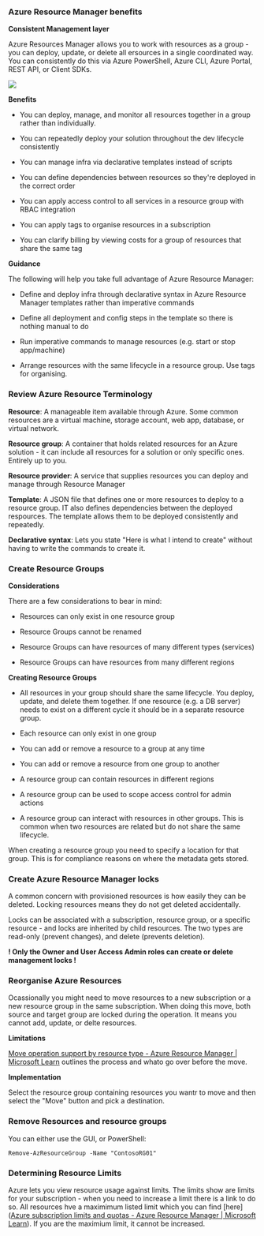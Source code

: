 ### Azure Resource Manager benefits

**Consistent Management layer**

Azure Resources Manager allows you to work with resources as a group - you can deploy, update, or delete all ersources in a single coordinated way. You can consistently do this via Azure PowerShell, Azure CLI, Azure Portal, REST API, or Client SDKs.

![](https://learn.microsoft.com/en-us/training/wwl-azure/use-azure-resource-manager/media/resource-manager-016a1bac.png)

**Benefits**

- You can deploy, manage, and monitor all resources together in a group rather than individually.

- You can repeatedly deploy your solution throughout the dev lifecycle consistently

- You can manage infra via declarative templates instead of scripts

- You can define dependencies between resources so they're deployed in the correct order

- You can apply access control to all services in a resource group with RBAC integration

- You can apply tags to organise resources in a subscription

- You can clarify billing by viewing costs for a group of resources that share the same tag

**Guidance**

The following will help you take full advantage of Azure Resource Manager:

- Define and deploy infra through declarative syntax in Azure Resource Manager templates rather than imperative commands

- Define all deployment and config steps in the template so there is nothing manual to do

- Run imperative commands to manage resources (e.g. start or stop app/machine)

- Arrange resources with the same lifecycle in a resource group. Use tags for organising.

### Review Azure Resource Terminology

**Resource**: A manageable item available through Azure. Some common resources are a virtual machine, storage account, web app, database, or virtual network.

**Resource group**: A container that holds related resources for an Azure solution - it can include all resources for a solution or only specific ones. Entirely up to you.

**Resource provider**: A service that supplies resources you can deploy and manage through Resource Manager

**Template**: A JSON file that defines one or more resources to deploy to a resource group. IT also defines dependencies between the deployed respources. The template allows them to be deployed consistently and repeatedly.

**Declarative syntax**: Lets you state "Here is what I intend to create" without having to write the commands to create it.

### Create Resource Groups

**Considerations**

There are a few considerations to bear in mind:

- Resources can only exist in one resource group

- Resource Groups cannot be renamed

- Resource Groups can have resources of many different types (services)

- Resource Groups can have resources from many different regions

**Creating Resource Groups**

- All resources in your group should share the same lifecycle. You deploy, update, and delete them together. If one resource (e.g. a DB server) needs to exist on a different cycle it should be in a separate resource group.

- Each resource can only exist in one group

- You can add or remove a resource to a group at any time

- You can add or remove a resource from one group to another

- A resource group can contain resources in different regions

- A resource group can be used to scope access control for admin actions

- A resource group can interact with resources in other groups. This is common when two resources are related but do not share the same lifecycle.

When creating a resource group you need to specify a location for that group. This is for compliance reasons on where the metadata gets stored.

### Create Azure Resource Manager locks

A common concern with provisioned resources is how easily they can be deleted. Locking resources means they do not get deleted accidentally.

Locks can be associated with a subscription, resource group, or a specific resource - and locks are inherited by child resources. The two types are read-only (prevent changes), and delete (prevents deletion).

**! Only the Owner and User Access Admin roles can create or delete management locks !**

### Reorganise Azure Resources

Ocassionally you might need to move resources to a new subscription or a new resource group in the same subscription. When doing this move, both source and target group are locked during the operation. It means you cannot add, update, or delte resources.

**Limitations**

[Move operation support by resource type - Azure Resource Manager | Microsoft Learn](https://learn.microsoft.com/en-us/azure/azure-resource-manager/management/move-support-resources) outlines the process and whato go over before the move.

**Implementation**

Select the resource group containing resources you wantr to move and then select the "Move" button and pick a destination.

### Remove Resources and resource groups

You can either use the GUI, or PowerShell:

```
Remove-AzResourceGroup -Name "ContosoRG01"
```

### Determining Resource Limits

Azure lets you view resource usage against limits. The limits show are limits for your subscription - when you need to increase a limit there is a link to do so. All resources hve a maximimum listed limit which you can find [here]([Azure subscription limits and quotas - Azure Resource Manager | Microsoft Learn](https://learn.microsoft.com/en-us/azure/azure-subscription-service-limits?toc=%2fazure%2fnetworking%2ftoc.json)). If you are the maximium limit, it cannot be increased.

